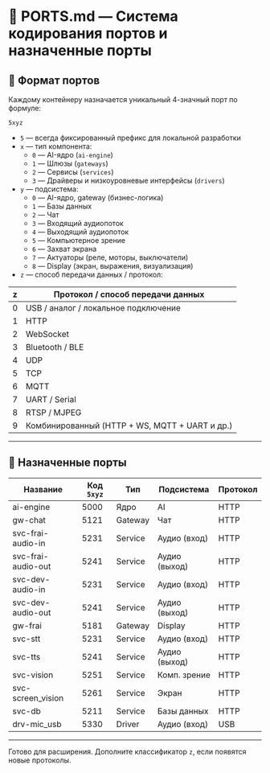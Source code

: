 # 📘 PORTS.md — Система кодирования портов и назначенные порты

## 📌 Формат портов

Каждому контейнеру назначается уникальный 4-значный порт по формуле:

```
5xyz
```

- `5` — всегда фиксированный префикс для локальной разработки
- `x` — тип компонента:
  - `0` — AI-ядро (`ai-engine`)
  - `1` — Шлюзы (`gateways`)
  - `2` — Сервисы (`services`)
  - `3` — Драйверы и низкоуровневые интерфейсы (`drivers`)
- `y` — подсистема:
  - `0` — AI-ядро, gateway (бизнес-логика)
  - `1` — Базы данных
  - `2` — Чат
  - `3` — Входящий аудиопоток
  - `4` — Выходящий аудиопоток
  - `5` — Компьютерное зрение
  - `6` — Захват экрана
  - `7` — Актуаторы (реле, моторы, выключатели)
  - `8` — Display (экран, выражения, визуализация)
- `z` — способ передачи данных / протокол:

| z  | Протокол / способ передачи данных             |
|:--:|-----------------------------------------------|
| 0  | USB / аналог / локальное подключение          |
| 1  | HTTP                                           |
| 2  | WebSocket                                      |
| 3  | Bluetooth / BLE                                |
| 4  | UDP                                            |
| 5  | TCP                                            |
| 6  | MQTT                                           |
| 7  | UART / Serial                                  |
| 8  | RTSP / MJPEG                                   |
| 9  | Комбинированный (HTTP + WS, MQTT + UART и др.)|

---

## 🎯 Назначенные порты

| Название              | Код `5xyz` | Тип      | Подсистема       | Протокол        |
|-----------------------|------------|----------|------------------|-----------------|
| ai-engine             | 5000       | Ядро     | AI               | HTTP            |
| gw-chat              | 5121       | Gateway  | Чат              | HTTP            |
| svc-frai-audio-in    | 5231       | Service  | Аудио (вход)     | HTTP            |
| svc-frai-audio-out   | 5241       | Service  | Аудио (выход)    | HTTP            |
| svc-dev-audio-in     | 5231       | Service  | Аудио (вход)     | HTTP            |
| svc-dev-audio-out    | 5241       | Service  | Аудио (выход)    | HTTP            |
| gw-frai              | 5181       | Gateway  | Display          | HTTP            |
| svc-stt              | 5231       | Service  | Аудио (вход)     | HTTP            |
| svc-tts              | 5241       | Service  | Аудио (выход)    | HTTP            |
| svc-vision           | 5251       | Service  | Комп. зрение     | HTTP            |
| svc-screen_vision    | 5261       | Service  | Экран            | HTTP            |
| svc-db               | 5211       | Service  | Базы данных      | HTTP            |
| drv-mic_usb          | 5330       | Driver   | Аудио (вход)     | USB             |

---

Готово для расширения. Дополните классификатор `z`, если появятся новые протоколы.
